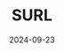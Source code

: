 ---
title: SURL <ringringring>
summary: 2023년 9월 - 2023년 12월
date: 2024-09-23
type: docs
math: false
---